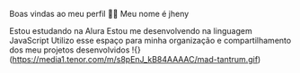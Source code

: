 Boas vindas ao meu perfil 💙💙
Meu nome é jheny  

Estou estudando na Alura
Estou me desenvolvendo na linguagem JavaScript
Utilizo esse espaço para minha organização e compartilhamento dos meu projetos desenvolvidos   !{}(https://media1.tenor.com/m/s8pEnJ_kB84AAAAC/mad-tantrum.gif)
